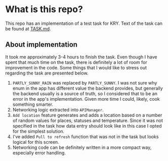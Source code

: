 # What is this repo?

This repo has an implementation of a test task for KRY. Text of the task can be found at [TASK.md](https://github.com/Auralien/Kry-Demo-App/blob/master/TASK.md).

## About implementation

It took me approximately 3-4 hours to finish the task. Even though I have spent that much time on the task, there is definitely a lot of room for improvement in the code. Some things that I would like to stress out regarding the task are presented below.

1. `PARTLY_SUNNY_RAIN` was replaced by `PARTLY_SUNNY`. I was not sure why enum in the app has different value the backend provides, but generally the backend usually is a source of truth, so I considered that to be an error in the app's implementation. Given more time I could, likely, cook something smarter.
2. Networking logic extracted into `APIManager`.
3. `Add location` feature generates and adds a location based on a number of random values for places, statuses and temperature. Since it was not specified in the task how data entry should look like in this case I opted for the simplest solution.
4. I've added `Pull to refresh` function that was not in the task but looks logical for this screen.
5. Networking code can be definitely written in a more compact way, especially error handling.